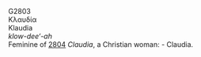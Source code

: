 <body>
  <p>G2803<br>  Κλαυδία  <br> Klaudia  <br><i>klow-dee‘-ah </i><br>Feminine of <a href="g2804.htm">2804</a>  <i>Claudia</i>, a Christian woman: - Claudia.<br></p>
 </body>